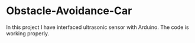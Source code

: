 # Obstacle-Avoidance-Car

In this project I have interfaced ultrasonic sensor with Arduino. The code is working properly. 
